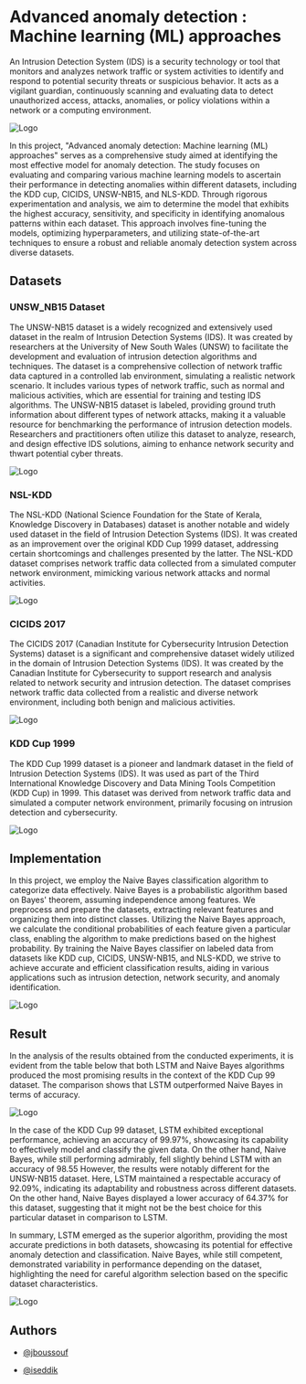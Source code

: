 
# Advanced anomaly detection : Machine learning (ML) approaches

An Intrusion Detection System (IDS) is a security technology or tool that monitors and analyzes network traffic or system activities to identify and respond to potential security threats or suspicious behavior. It acts as a vigilant guardian, continuously scanning and evaluating data to detect unauthorized access, attacks, anomalies, or policy violations within a network or a computing environment.

![Logo](https://raw.githubusercontent.com/jboussouf/Advanced-anomaly-detection-Machine-learning-approaches/main/media/IDS.jpg)


In this project, "Advanced anomaly detection: Machine learning (ML) approaches" serves as a comprehensive study aimed at identifying the most effective model for anomaly detection. The study focuses on evaluating and comparing various machine learning models to ascertain their performance in detecting anomalies within different datasets, including the KDD cup, CICIDS, UNSW-NB15, and NLS-KDD. Through rigorous experimentation and analysis, we aim to determine the model that exhibits the highest accuracy, sensitivity, and specificity in identifying anomalous patterns within each dataset. This approach involves fine-tuning the models, optimizing hyperparameters, and utilizing state-of-the-art techniques to ensure a robust and reliable anomaly detection system across diverse datasets.

## Datasets

### UNSW_NB15 Dataset

The UNSW-NB15 dataset is a widely recognized and extensively used dataset in the realm of Intrusion Detection Systems (IDS). It was created by researchers at the University of New South Wales (UNSW) to facilitate the development and evaluation of intrusion detection algorithms and techniques. The dataset is a comprehensive collection of network traffic data captured in a controlled lab environment, simulating a realistic network scenario. It includes various types of network traffic, such as normal and malicious activities, which are essential for training and testing IDS algorithms. The UNSW-NB15 dataset is labeled, providing ground truth information about different types of network attacks, making it a valuable resource for benchmarking the performance of intrusion detection models. Researchers and practitioners often utilize this dataset to analyze, research, and design effective IDS solutions, aiming to enhance network security and thwart potential cyber threats.


![Logo](https://github.com/jboussouf/Advanced-anomaly-detection-Machine-learning-approaches/blob/main/media/UNSW.png?raw=true)
### NSL-KDD
The NSL-KDD (National Science Foundation for the State of Kerala, Knowledge Discovery in Databases) dataset is another notable and widely used dataset in the field of Intrusion Detection Systems (IDS). It was created as an improvement over the original KDD Cup 1999 dataset, addressing certain shortcomings and challenges presented by the latter. The NSL-KDD dataset comprises network traffic data collected from a simulated computer network environment, mimicking various network attacks and normal activities.

![Logo](https://github.com/jboussouf/Advanced-anomaly-detection-Machine-learning-approaches/blob/main/media/NSL-KDD.png?raw=true)

### CICIDS 2017

The CICIDS 2017 (Canadian Institute for Cybersecurity Intrusion Detection Systems) dataset is a significant and comprehensive dataset widely utilized in the domain of Intrusion Detection Systems (IDS). It was created by the Canadian Institute for Cybersecurity to support research and analysis related to network security and intrusion detection. The dataset comprises network traffic data collected from a realistic and diverse network environment, including both benign and malicious activities.

![Logo](https://github.com/jboussouf/Advanced-anomaly-detection-Machine-learning-approaches/blob/main/media/CICIDS.png?raw=true)

### KDD Cup 1999

The KDD Cup 1999 dataset is a pioneer and landmark dataset in the field of Intrusion Detection Systems (IDS). It was used as part of the Third International Knowledge Discovery and Data Mining Tools Competition (KDD Cup) in 1999. This dataset was derived from network traffic data and simulated a computer network environment, primarily focusing on intrusion detection and cybersecurity.

![Logo](https://github.com/jboussouf/Advanced-anomaly-detection-Machine-learning-approaches/blob/main/media/kdd_99.png?raw=true)

## Implementation

In this project, we employ the Naive Bayes classification algorithm to categorize data effectively. Naive Bayes is a probabilistic algorithm based on Bayes' theorem, assuming independence among features. We preprocess and prepare the datasets, extracting relevant features and organizing them into distinct classes. Utilizing the Naive Bayes approach, we calculate the conditional probabilities of each feature given a particular class, enabling the algorithm to make predictions based on the highest probability. By training the Naive Bayes classifier on labeled data from datasets like KDD cup, CICIDS, UNSW-NB15, and NLS-KDD, we strive to achieve accurate and efficient classification results, aiding in various applications such as intrusion detection, network security, and anomaly identification.

![Logo](https://github.com/jboussouf/Advanced-anomaly-detection-Machine-learning-approaches/blob/main/media/lstm.png?raw=true)

## Result

In the analysis of the results obtained from the conducted experiments, it is evident from the table below that both LSTM and Naive Bayes algorithms produced the most promising results in the context of the KDD Cup 99 dataset. The comparison shows that LSTM outperformed Naive Bayes in terms of accuracy.

![Logo](https://github.com/jboussouf/Advanced-anomaly-detection-Machine-learning-approaches/blob/main/media/r.png?raw=true)

In the case of the KDD Cup 99 dataset, LSTM exhibited exceptional performance, achieving an accuracy of 99.97%, showcasing its capability to effectively model and classify the given data. On the other hand, Naive Bayes, while still performing admirably, fell slightly behind LSTM with an accuracy of 98.55
However, the results were notably different for the UNSW-NB15 dataset. Here, LSTM maintained a respectable accuracy of 92.09%, indicating its adaptability and robustness across different datasets. On the other hand, Naive Bayes displayed a lower accuracy of 64.37% for this dataset, suggesting that it might not be the best choice for this particular dataset in comparison to LSTM.

In summary, LSTM emerged as the superior algorithm, providing the most accurate predictions in both datasets, showcasing its potential for effective anomaly detection and classification. Naive Bayes, while still competent, demonstrated variability in performance depending on the dataset, highlighting the need for careful algorithm selection based on the specific dataset characteristics.

![Logo](https://github.com/jboussouf/Advanced-anomaly-detection-Machine-learning-approaches/blob/main/media/c_matrex.png?raw=true)


## Authors

- [@jboussouf](https://github.com/jboussouf)

- [@iseddik](https://github.com/iseddik)

